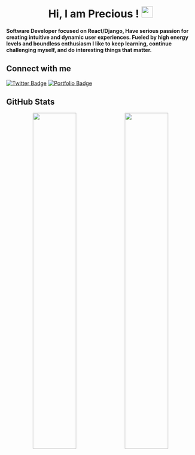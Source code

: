 <h1 align="center">
  Hi, I am Precious ! <img src="https://raw.githubusercontent.com/aemmadi/aemmadi/master/wave.gif" width="30px">
</h1>

<h4>
    Software Developer focused on React/Django, Have serious passion for creating intuitive and dynamic user experiences. Fueled by high energy levels and boundless enthusiasm I like to keep learning, continue challenging myself, and do interesting things that matter.
</h4>

## Connect with me

[![Twitter Badge](https://img.shields.io/badge/-@preciousimo2-blue?style=flat-square&logo=twitter&logoColor=white&link=https://twitter.com/preciousimo2/)](https://twitter.com/preciousimo2)
[![Portfolio Badge](https://img.shields.io/badge/-Portfolio-333333?style=flat-square&logo=google-chrome&logoColor=white&link=https://preciousimo.herokuapp.com/)](https://preciousimo.herokuapp.com/)
<br />

## GitHub Stats
<p align="center">
  <img width="48%" src="https://github-readme-stats.vercel.app/api?username=Preciousimo&show_icons=true&theme=tokyonight" />
  <img width="48%" src="https://github-readme-streak-stats.herokuapp.com/?user=Preciousimo&theme=tokyonight" />
</p>